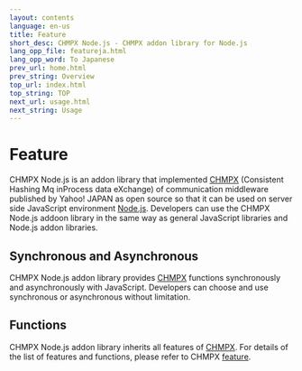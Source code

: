 ```yaml
---
layout: contents
language: en-us
title: Feature
short_desc: CHMPX Node.js - CHMPX addon library for Node.js
lang_opp_file: featureja.html
lang_opp_word: To Japanese
prev_url: home.html
prev_string: Overview
top_url: index.html
top_string: TOP
next_url: usage.html
next_string: Usage
---
```


# Feature
CHMPX Node.js is an addon library that implemented [CHMPX](https://chmpx.antpick.ax/) (Consistent Hashing Mq inProcess data eXchange) of communication middleware published by Yahoo! JAPAN as open source so that it can be used on server side JavaScript environment [Node.js](https://nodejs.org/).
Developers can use the CHMPX Node.js addoon library in the same way as general JavaScript libraries and Node.js addon libraries.

## Synchronous and Asynchronous
CHMPX Node.js addon library provides [CHMPX](https://chmpx.antpick.ax/) functions synchronously and asynchronously with JavaScript.
Developers can choose and use synchronous or asynchronous without limitation.

## Functions
CHMPX Node.js addon library inherits all features of [CHMPX](https://chmpx.antpick.ax/).
For details of the list of features and functions, please refer to CHMPX [feature](https://chmpx.antpick.ax/feature.html).

